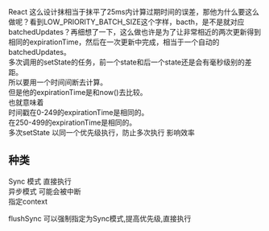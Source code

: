 React 这么设计抹相当于抹平了25ms内计算过期时间的误差，那他为什么要这么做呢？看到LOW_PRIORITY_BATCH_SIZE这个字样，bacth，是不是就对应batchedUpdates？再细想了一下，这么做也许是为了让非常相近的两次更新得到相同的expirationTime，然后在一次更新中完成，相当于一个自动的batchedUpdates。<br />多次调用的setState的任务，前一个state和后一个state还是会有毫秒级别的差距。<br />所以要用一个时间间断去计算。<br />但是他的expirationTime是和now()去比较。<br />也就意味着<br />时间戳在0-249的expirationTime是相同的。<br />在250-499的expirationTime是相同的。<br />多次setState 以同一个优先级执行，防止多次执行 影响效率

## 种类
Sync 模式 直接执行<br />异步模式 可能会被中断<br />指定context 

 flushSync 可以强制指定为Sync模式,提高优先级,直接执行
